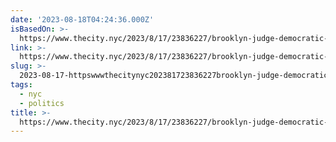 ```yaml
---
date: '2023-08-18T04:24:36.000Z'
isBasedOn: >-
  https://www.thecity.nyc/2023/8/17/23836227/brooklyn-judge-democratic-clubhouse-abortion-roe-wade-rachel-freier
link: >-
  https://www.thecity.nyc/2023/8/17/23836227/brooklyn-judge-democratic-clubhouse-abortion-roe-wade-rachel-freier
slug: >-
  2023-08-17-httpswwwthecitynyc202381723836227brooklyn-judge-democratic-clubhouse-abortion-roe-wade-rachel-freier
tags:
  - nyc
  - politics
title: >-
  https://www.thecity.nyc/2023/8/17/23836227/brooklyn-judge-democratic-clubhouse-abortion-roe-wade-rachel-freier
---
```

 
